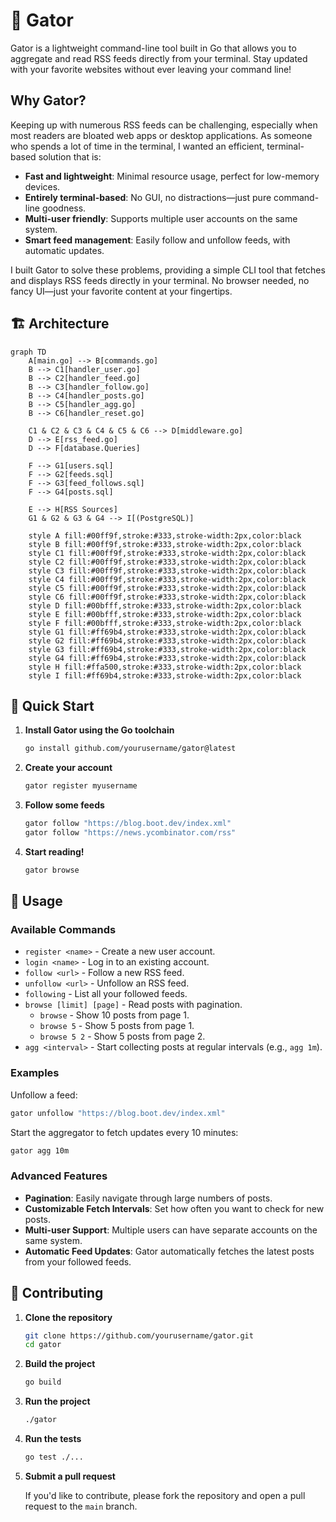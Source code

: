 # 🐊 Gator

Gator is a lightweight command-line tool built in Go that allows you to aggregate and read RSS feeds directly from your terminal. Stay updated with your favorite websites without ever leaving your command line!

## Why Gator?

Keeping up with numerous RSS feeds can be challenging, especially when most readers are bloated web apps or desktop applications. As someone who spends a lot of time in the terminal, I wanted an efficient, terminal-based solution that is:

- **Fast and lightweight**: Minimal resource usage, perfect for low-memory devices.
- **Entirely terminal-based**: No GUI, no distractions—just pure command-line goodness.
- **Multi-user friendly**: Supports multiple user accounts on the same system.
- **Smart feed management**: Easily follow and unfollow feeds, with automatic updates.

I built Gator to solve these problems, providing a simple CLI tool that fetches and displays RSS feeds directly in your terminal. No browser needed, no fancy UI—just your favorite content at your fingertips.

## 🏗 Architecture

```mermaid
graph TD
    A[main.go] --> B[commands.go]
    B --> C1[handler_user.go]
    B --> C2[handler_feed.go]
    B --> C3[handler_follow.go]
    B --> C4[handler_posts.go]
    B --> C5[handler_agg.go]
    B --> C6[handler_reset.go]
    
    C1 & C2 & C3 & C4 & C5 & C6 --> D[middleware.go]
    D --> E[rss_feed.go]
    D --> F[database.Queries]
    
    F --> G1[users.sql]
    F --> G2[feeds.sql]
    F --> G3[feed_follows.sql]
    F --> G4[posts.sql]
    
    E --> H[RSS Sources]
    G1 & G2 & G3 & G4 --> I[(PostgreSQL)]

    style A fill:#00ff9f,stroke:#333,stroke-width:2px,color:black
    style B fill:#00ff9f,stroke:#333,stroke-width:2px,color:black
    style C1 fill:#00ff9f,stroke:#333,stroke-width:2px,color:black
    style C2 fill:#00ff9f,stroke:#333,stroke-width:2px,color:black
    style C3 fill:#00ff9f,stroke:#333,stroke-width:2px,color:black
    style C4 fill:#00ff9f,stroke:#333,stroke-width:2px,color:black
    style C5 fill:#00ff9f,stroke:#333,stroke-width:2px,color:black
    style C6 fill:#00ff9f,stroke:#333,stroke-width:2px,color:black
    style D fill:#00bfff,stroke:#333,stroke-width:2px,color:black
    style E fill:#00bfff,stroke:#333,stroke-width:2px,color:black
    style F fill:#00bfff,stroke:#333,stroke-width:2px,color:black
    style G1 fill:#ff69b4,stroke:#333,stroke-width:2px,color:black
    style G2 fill:#ff69b4,stroke:#333,stroke-width:2px,color:black
    style G3 fill:#ff69b4,stroke:#333,stroke-width:2px,color:black
    style G4 fill:#ff69b4,stroke:#333,stroke-width:2px,color:black
    style H fill:#ffa500,stroke:#333,stroke-width:2px,color:black
    style I fill:#ff69b4,stroke:#333,stroke-width:2px,color:black
```

## 🚀 Quick Start

1. **Install Gator using the Go toolchain**
    ```bash
    go install github.com/yourusername/gator@latest
    ```

2. **Create your account**
    ```bash
    gator register myusername
    ```

3. **Follow some feeds**
    ```bash
    gator follow "https://blog.boot.dev/index.xml"
    gator follow "https://news.ycombinator.com/rss"
    ```

4. **Start reading!**
    ```bash
    gator browse
    ```

## 📖 Usage

### Available Commands

- `register <name>` - Create a new user account.
- `login <name>` - Log in to an existing account.
- `follow <url>` - Follow a new RSS feed.
- `unfollow <url>` - Unfollow an RSS feed.
- `following` - List all your followed feeds.
- `browse [limit] [page]` - Read posts with pagination.
  - `browse` - Show 10 posts from page 1.
  - `browse 5` - Show 5 posts from page 1.
  - `browse 5 2` - Show 5 posts from page 2.
- `agg <interval>` - Start collecting posts at regular intervals (e.g., `agg 1m`).

### Examples

Unfollow a feed:

```bash
gator unfollow "https://blog.boot.dev/index.xml"
```

Start the aggregator to fetch updates every 10 minutes:

```bash
gator agg 10m
```

### Advanced Features

- **Pagination**: Easily navigate through large numbers of posts.
- **Customizable Fetch Intervals**: Set how often you want to check for new posts.
- **Multi-user Support**: Multiple users can have separate accounts on the same system.
- **Automatic Feed Updates**: Gator automatically fetches the latest posts from your followed feeds.

## 🤝 Contributing

1. **Clone the repository**
    ```bash
    git clone https://github.com/yourusername/gator.git
    cd gator
    ```

2. **Build the project**
    ```bash
    go build
    ```

3. **Run the project**
    ```bash
    ./gator
    ```

4. **Run the tests**
    ```bash
    go test ./...
    ```

5. **Submit a pull request**

    If you'd like to contribute, please fork the repository and open a pull request to the `main` branch.

